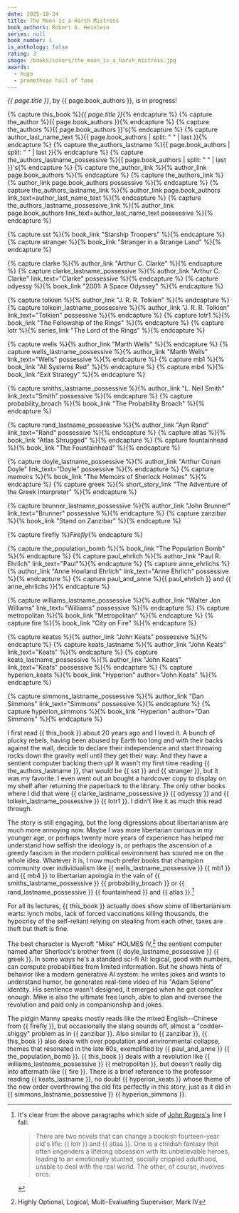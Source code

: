```yaml
---
date: 2025-10-24
title: The Moon is a Harsh Mistress
book_authors: Robert A. Heinlein
series: null
book_number: 1
is_anthology: false
rating: 3
image: /books/covers/the_moon_is_a_harsh_mistress.jpg
awards:
  - hugo
  - prometheas hall of fame
---
```


<cite class="book-title">{{ page.title }}</cite>, by <span
class="author-name">{{ page.book_authors }}</span>, is in progress!

{% capture this_book %}<cite class="book-title">{{ page.title }}</cite>{% endcapture %}
{% capture the_author %}<span class="author-name">{{ page.book_authors }}</span>{% endcapture %}
{% capture the_authors %}<span class="author-name">{{ page.book_authors }}</span>'s{% endcapture %}
{% capture author_last_name_text %}{{ page.book_authors | split: " " | last }}{% endcapture %}
{% capture the_authors_lastname %}<span class="author-name">{{ page.book_authors | split: " " | last }}</span>{% endcapture %}
{% capture the_authors_lastname_possessive %}<span class="author-name">{{ page.book_authors | split: " " | last }}</span>'s{% endcapture %}
{% capture the_author_link %}{% author_link page.book_authors %}{% endcapture %}
{% capture the_authors_link %}{% author_link page.book_authors possessive %}{% endcapture %}
{% capture the_authors_lastname_link %}{% author_link page.book_authors link_text=author_last_name_text %}{% endcapture %}
{% capture the_authors_lastname_possessive_link %}{% author_link page.book_authors link_text=author_last_name_text possessive %}{% endcapture %}

{% capture sst %}{% book_link "Starship Troopers" %}{% endcapture %}
{% capture stranger %}{% book_link "Stranger in a Strange Land" %}{% endcapture %}

{% capture clarke %}{% author_link "Arthur C. Clarke" %}{% endcapture %}
{% capture clarke_lastname_possessive %}{% author_link "Arthur C. Clarke" link_text="Clarke" possessive %}{% endcapture %}
{% capture odyessy %}{% book_link "2001: A Space Odyssey" %}{% endcapture %}

{% capture tolkien %}{% author_link "J. R. R. Tolkien" %}{% endcapture %}
{% capture tolkein_lastname_possessive %}{% author_link "J. R. R. Tolkien" link_text="Tolkien" possessive %}{% endcapture %}
{% capture lotr1 %}{% book_link "The Fellowship of the Rings" %}{% endcapture %}
{% capture lotr %}{% series_link "The Lord of the Rings" %}{% endcapture %}

{% capture wells %}{% author_link "Marth Wells" %}{% endcapture %}
{% capture wells_lastname_possessive %}{% author_link "Marth Wells" link_text="Wells" possessive %}{% endcapture %}
{% capture mb1 %}{% book_link "All Systems Red" %}{% endcapture %}
{% capture mb4 %}{% book_link "Exit Strategy" %}{% endcapture %}

{% capture smiths_lastname_possessive %}{% author_link "L. Neil Smith" link_text="Smith" possessive %}{% endcapture %}
{% capture probability_broach %}{% book_link "The Probability Broach" %}{% endcapture %}

{% capture rand_lastname_possessive %}{% author_link "Ayn Rand" link_text="Rand" possessive %}{% endcapture %}
{% capture atlas %}{% book_link "Atlas Shrugged" %}{% endcapture %}
{% capture fountainhead %}{% book_link "The Fountainhead" %}{% endcapture %}

{% capture doyle_lastname_possessive %}{% author_link "Arthur Conan Doyle" link_text="Doyle" possessive %}{% endcapture %}
{% capture memoirs %}{% book_link "The Memoirs of Sherlock Holmes" %}{% endcapture %}
{% capture greek %}{% short_story_link "The Adventure of the Greek Interpreter" %}{% endcapture %}

{% capture brunner_lastname_possessive %}{% author_link "John Brunner" link_text="Brunner" possessive %}{% endcapture %}
{% capture zanzibar %}{% book_link "Stand on Zanzibar" %}{% endcapture %}

{% capture firefly %}<cite class="tv-show-title">Firefly</cite>{% endcapture %}

{% capture the_population_bomb %}{% book_link "The Population Bomb" %}{% endcapture %}
{% capture paul_ehrlich %}{% author_link "Paul R. Ehrlich" link_text="Paul"%}{% endcapture %}
{% capture anne_ehrlichs %}{% author_link "Anne Howland Ehrlich" link_text="Anne Ehrlich" possessive %}{% endcapture %}
{% capture paul_and_anne %}{{ paul_ehrlich }} and {{ anne_ehrlichs }}{% endcapture %}

{% capture williams_lastname_possessive %}{% author_link "Walter Jon Williams" link_text="Williams" possessive %}{% endcapture %}
{% capture metropolitan %}{% book_link "Metropolitan" %}{% endcapture %}
{% capture fire %}{% book_link "City on Fire" %}{% endcapture %}

{% capture keatss %}{% author_link "John Keats" possessive %}{% endcapture %}
{% capture keats_lastname %}{% author_link "John Keats" link_text="Keats" %}{% endcapture %}
{% capture keats_lastname_possessive %}{% author_link "John Keats" link_text="Keats" possessive %}{% endcapture %}
{% capture hyperion_keats %}{% book_link "Hyperion" author="John Keats" %}{% endcapture %}

{% capture simmons_lastname_possessive %}{% author_link "Dan Simmons" link_text="Simmons" possessive %}{% endcapture %}
{% capture hyperion_simmons %}{% book_link "Hyperion" author="Dan Simmons" %}{% endcapture %}

I first read {{ this_book }} about 20 years ago and I loved it. A bunch of
plucky rebels, having been abused by Earth too long and with their backs
against the wall, decide to declare their independence and start throwing
rocks down the gravity well until they get their way. And they have a sentient
computer backing them up! It wasn't my first time reading {{
the_authors_lastname }}, that would be {{ sst }} and {{ stranger }}, but it
was my favorite. I even went out an bought a hardcover copy to display on my
shelf after returning the paperback to the library. The only other books where
I did that were {{ clarke_lastname_possessive }} {{ odyessy }} and {{
tolkein_lastname_possessive }} {{ lotr1 }}. I didn't like it as much this read
through.

The story is still engaging, but the long digressions about libertarianism are
much more annoying now. Maybe I was more libertarian curious in my younger age,
or perhaps twenty more years of experience has helped me understand how
selfish the ideology is, or perhaps the ascension of a greedy fascism in the
modern political environment has soured me on the whole idea. Whatever it is,
I now much prefer books that champion community over individualism like {{
wells_lastname_possessive }} {{ mb1 }} and {{ mb4 }} to libertarian apologia
in the vain of {{ smiths_lastname_possessive }} {{ probability_broach }} or {{
rand_lastname_possessive }} {{ fountainhead }} and {{ atlas }}.[^orcs]

[^orcs]: It's clear from the above paragraphs which side of [John
    Rogers's][orcs] line I fall:

    > There are two novels that can change a bookish fourteen-year old's life:
    > {{ lotr }} and {{ atlas }}. One is a childish fantasy that often
    > engenders a lifelong obsession with its unbelievable heroes, leading to
    > an emotionally stunted, socially crippled adulthood, unable to deal with
    > the real world. The other, of course, involves orcs.

[orcs]: https://kfmonkey.blogspot.com/2009/03/ephemera-2009-7.html

For all its lectures, {{ this_book }} actually does show some of
libertarianism warts: lynch mobs, lack of forced vaccinations killing
thousands, the hypocrisy of the self-reliant relying on stealing from
each other, taxes are theft but theft is fine.

The best character is Mycroft "Mike" HOLMES IV,[^holmes] the sentient computer
named after Sherlock's brother from {{ doyle_lastname_possessive }} {{ greek
}}. In some ways he's a standard sci-fi AI: logical, good with numbers, can
compute probabilities from limited information. But he shows hints of behavior
like a modern generative AI system: he writes jokes and wants to understand
humor, he generates real-time video of his "Adam Selene" identity. His
sentience wasn't designed, it emerged when he got complex enough. Mike is also
the ultimate free lunch, able to plan and oversee the revolution and paid only
in companionship and jokes.

[^holmes]: Highly Optional, Logical, Multi-Evaluating Supervisor, Mark IV

The pidgin Manny speaks mostly reads like the mixed English--Chinese from {{
firefly }}, but occasionally the slang sounds off, almost a "codder-shiggy"
problem as in {{ zanzibar }}. Also similar to {{ zanzibar }}, {{ this_book
}} also deals with over population and environmental collapse, themes that
resonated in the late 60s, exemplified by {{ paul_and_anne }} {{
the_population_bomb }}. {{ this_book }} deals with a revolution like {{
williams_lastname_possessive }} {{ metropolitan }}, but doesn't really dig
into aftermath like {{ fire }}. There is a brief reference to the professor
reading {{ keats_lastname }}, no doubt {{ hyperion_keats }} whose theme of the
new order overthrowing the old fits perfectly in this story, just as it did in
{{ simmons_lastname_possessive }} {{ hyperion_simmons }}.
